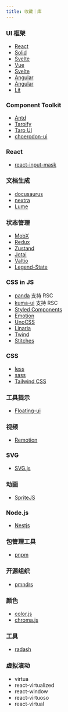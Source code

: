 ```yaml
---
title: 收藏｜库
---
```


### UI 框架

- [React](https://react.dev/)
- [Solid](https://www.solidjs.com/)
- [Svelte](https://svelte.dev/)
- [Vue](https://cn.vuejs.org/)
- [Svelte](https://svelte.dev/)
- [Angular](https://angular.io/)
- [Angular](https://angular.io/)
- [Lit](https://lit.dev/)

### Component Toolkit

- [Antd](https://ant.design/index-cn)
- [Taroify](https://taroify.gitee.io/taroify.com/quickstart/)
- [Taro UI](https://taro-ui.jd.com/#/docs/quickstart)
- [choerodon-ui](https://open-hand.github.io/choerodon-ui/zh/)

### React

- [react-input-mask](https://github.com/sanniassin/react-input-mask)

### 文档生成

- [docusaurus](https://docusaurus.io/zh-CN/)
- [nextra](https://nextra.site/)
- [Lume](https://lume.land/)

### 状态管理

- [MobX](https://mobx.js.org/)
- [Redux](https://redux.js.org/)
- [Zustand](https://zustand-demo.pmnd.rs/)
- [Jotai](https://jotai.org/)
- [Valtio](https://valtio.pmnd.rs/)
- [Legend-State](https://legendapp.com/open-source/state/)

### CSS in JS

- [panda](https://panda-css.com/) 支持 RSC
- [kuma-ui](https://www.kuma-ui.com/) 支持 RSC
- [Styled Components](https://styled-components.com/)
- [Emotion](https://emotion.sh/docs/introduction)
- [UnoCSS](https://unocss.dev/)
- [Linaria](https://linaria.dev/)
- [Twind](https://twind.style/)
- [Stitches](https://stitches.dev/)

### CSS

- [less](https://lesscss.org/)
- [sass](https://github.com/sass/node-sass)
- [Tailwind CSS](https://tailwindcss.com/)

### 工具提示

- [Floating-ui](https://floating-ui.com/docs/offset)

### 视频

- [Remotion](https://www.remotion.dev/)

### SVG

- [SVG.js](https://svgjs.dev/docs/3.0/)

### 动画

- [SpriteJS](http://spritejs.com/#/zh-cn/index?id=%e7%ae%80%e4%bb%8b)

### Node.js

- [Nestjs](https://nestjs.com/)

### 包管理工具

- [pnpm](https://pnpm.io/zh/)

### 开源组织

- [pmndrs](https://docs.pmnd.rs/)

### 颜色

- [color.js](https://colorjs.io/)
- [chroma.js](https://www.vis4.net/chromajs/)

### 工具

- [radash](https://radash-docs.vercel.app/docs/getting-started)

### 虚拟滚动

- virtua
- react-virtualized
- react-window
- react-virtuoso
- react-virtual
